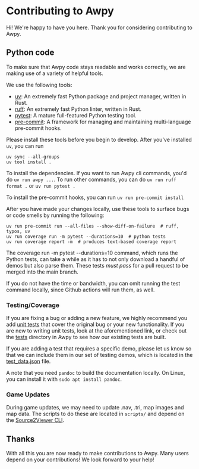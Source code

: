 # Contributing to Awpy

Hi! We're happy to have you here. Thank you for considering contributing to Awpy.

## Python code

To make sure that Awpy code stays readable and works correctly, we are making use of a variety of helpful tools.

We use the following tools:

- [uv](https://docs.astral.sh/uv/): An extremely fast Python package and project manager, written in Rust.
- [ruff](https://github.com/astral-sh/ruff): An extremely fast Python linter, written in Rust.
- [pytest](https://docs.pytest.org): A mature full-featured Python testing tool.
- [pre-commit](https://pre-commit.com/): A framework for managing and maintaining multi-language pre-commit hooks.

Please install these tools before you begin to develop. After you've installed `uv`, you can run

```shell
uv sync --all-groups
uv tool install .
```

To install the dependencies. If you want to run Awpy cli commands, you'd do `uv run awpy ...`. To run other commands, you can do `uv run ruff format .` or `uv run pytest .`

To install the pre-commit hooks, you can run `uv run pre-commit install`

After you have made your changes locally, use these tools to surface bugs or code smells by running the following:

```shell
uv run pre-commit run --all-files --show-diff-on-failure  # ruff, typos, uv
uv run coverage run -m pytest --durations=10  # python tests
uv run coverage report -m  # produces text-based coverage report
```

The coverage run -m pytest --durations=10 command, which runs the Python tests, can take a while as it has to not only download a handful of demos but also parse them. These tests *must pass* for a pull request to be merged into the main branch.

If you do not have the time or bandwidth, you can omit running the test command locally, since Github actions will run them, as well.

### Testing/Coverage

If you are fixing a bug or adding a new feature, we highly recommend you add [unit tests](https://en.wikipedia.org/wiki/Unit_testing) that cover the original bug or your new functionality. If you are new to writing unit tests, look at the aforementioned link, or check out the [tests](tests) directory in Awpy to see how our existing tests are built.

If you are adding a test that requires a specific demo, please let us know so that we can include them in our set of testing demos, which is located in the [test_data.json](/tests/test_data.json) file.

A note that you need `pandoc` to build the documentation locally. On Linux, you can install it with `sudo apt install pandoc`.

### Game Updates
During game updates, we may need to update .nav, .tri, map images and map data. The scripts to do these are located in `scripts/` and depend on the [Source2Viewer CLI](https://valveresourceformat.github.io/).

## Thanks

With all this you are now ready to make contributions to Awpy. Many users depend on your contributions! We look forward to your help!
